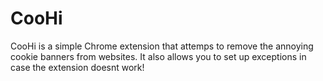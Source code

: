 # CooHi
CooHi is a simple Chrome extension that attemps to remove the annoying cookie banners from websites. It also allows you to set up exceptions in case the extension doesnt work! 
